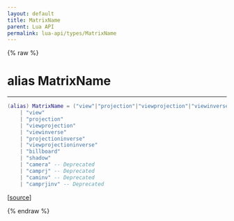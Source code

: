 ```yaml
---
layout: default
title: MatrixName
parent: Lua API
permalink: lua-api/types/MatrixName
---
```


{% raw %}

# alias MatrixName
---



```lua
(alias) MatrixName = ("view"|"projection"|"viewprojection"|"viewinverse"|"projectioninverse"|"viewprojectioninverse"|"billboard"|"shadow"|"camera"|"camprj"...)
    | "view"
    | "projection"
    | "viewprojection"
    | "viewinverse"
    | "projectioninverse"
    | "viewprojectioninverse"
    | "billboard"
    | "shadow"
    | "camera" -- Deprecated
    | "camprj" -- Deprecated
    | "caminv" -- Deprecated
    | "camprjinv" -- Deprecated

```




[<a href="https://github.com/beyond-all-reason/RecoilEngine/blob/b4d0041e4c68c34dace9abf492f9193d28ef5d7e/rts/Lua/LuaOpenGLUtils.cpp#L134-L148" target="_blank">source</a>]


{% endraw %}